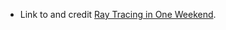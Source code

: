 
- Link to and credit [Ray Tracing in One Weekend](https://raytracing.github.io/books/RayTracingInOneWeekend.html).
